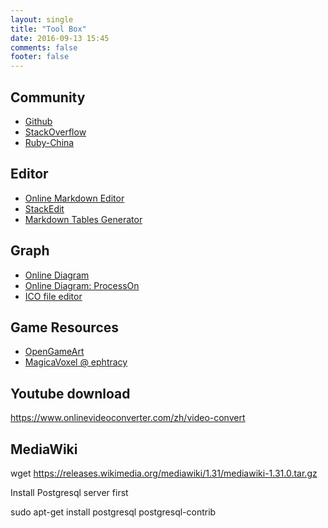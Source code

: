 ```yaml
---
layout: single
title: "Tool Box"
date: 2016-09-13 15:45
comments: false
footer: false
---
```


## Community

* [Github](https://github.com)
* [StackOverflow](https://stackoverflow.com)
* [Ruby-China](https://ruby-china.org)

## Editor

* [Online Markdown Editor](http://dillinger.io/)
* [StackEdit](https://stackedit.io/)
* [Markdown Tables Generator](http://www.tablesgenerator.com/markdown_tables)


## Graph

* [Online Diagram ](https://creately.com/)
* [Online Diagram: ProcessOn ](https://www.processon.com)
* [ICO file editor](http://www.xiconeditor.com/)

## Game Resources

* [OpenGameArt](http://opengameart.org/)
* [MagicaVoxel @ ephtracy](https://ephtracy.github.io/)

## Youtube download

https://www.onlinevideoconverter.com/zh/video-convert

## MediaWiki


wget https://releases.wikimedia.org/mediawiki/1.31/mediawiki-1.31.0.tar.gz

Install Postgresql server first

sudo apt-get install postgresql postgresql-contrib
